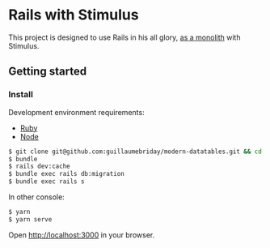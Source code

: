 # Rails with Stimulus

This project is designed to use Rails in his all glory, [as a monolith](https://m.signalvnoise.com/the-majestic-monolith/) with Stimulus.

## Getting started

### Install

Development environment requirements:
- [Ruby](https://www.ruby-lang.org/en/)
- [Node](https://nodejs.org/en/)

```bash
$ git clone git@github.com:guillaumebriday/modern-datatables.git && cd modern-datatables/rails-stimulus
$ bundle
$ rails dev:cache
$ bundle exec rails db:migration
$ bundle exec rails s
```

In other console:
```bash
$ yarn
$ yarn serve
```

Open [http://localhost:3000](http://localhost:3000) in your browser.
